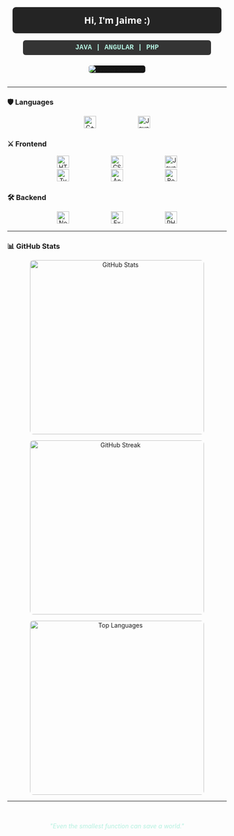 <h2 align="center" style="
  color: #FFF;
  font-weight: 700;
  font-family: 'Segoe UI', Tahoma, Geneva, Verdana, sans-serif;
  background-color: #242424;
  padding: 1rem 0;
  border-radius: 8px;
  max-width: 480px;
  margin: 1.5rem auto 1rem;
">
  Hi, I'm Jaime :)
</h2>

<p align="center" style="
  font-family: 'Courier New', Courier, monospace;
  color: #B3F0DF;
  font-weight: 600;
  font-size: 16px;
  margin: 0 auto 1.5rem;
  background-color: #343434;
  padding: 0.5rem 1rem;
  border-radius: 6px;
  max-width: 400px;
  text-transform: uppercase;
  user-select: none;
">
  Java | Angular | PHP
</p>

<p align="center" style="margin-bottom: 2rem;">
  <img src="https://readme-typing-svg.demolab.com?font=Fira+Code&pause=800&color=B3F0DF&center=true&vCenter=true&width=420&lines=Keep+Coding|Stay+Curious" alt="Typing animation" style="background-color:#141414; border-radius: 5px;" />
</p>

---

### 🛡️ Languages

<p align="center" style="max-width: 420px; margin: auto;">
  <span style="display: inline-block; width: 120px; height: 28px; overflow: hidden; text-align: center;">
    <img src="https://img.shields.io/badge/C%2B%2B-141414?style=for-the-badge&logo=c%2B%2B&logoColor=%23B3F0DF&color=242424&labelColor=343434" 
         alt="C++" 
         style="height: 28px;" />
  </span>
 <span style="display: inline-block; width: 120px; height: 28px; overflow: hidden; text-align: center;">
  <img src="https://img.shields.io/badge/Java-141414?style=for-the-badge&logo=openjdk&logoColor=F7B3CB&color=242424&labelColor=343434" 
       alt="Java" 
       style="height: 28px;" />
</span>
</p>

### ⚔️ Frontend

<p align="center" style="max-width: 420px; margin: auto; flex-wrap: wrap;">
  <span style="display: inline-block; width: 120px; height: 28px; overflow: hidden; text-align: center;">
    <img src="https://img.shields.io/badge/HTML5-141414?style=for-the-badge&logo=html5&logoColor=%23FFC7B7&color=242424&labelColor=343434" 
         alt="HTML5" 
         style="height: 28px;" />
  </span>
  <span style="display: inline-block; width: 120px; height: 28px; overflow: hidden; text-align: center;">
    <img src="https://img.shields.io/badge/CSS3-141414?style=for-the-badge&logo=css3&logoColor=%23B3F0DF&color=242424&labelColor=343434" 
         alt="CSS3" 
         style="height: 28px;" />
  </span>
  <span style="display: inline-block; width: 120px; height: 28px; overflow: hidden; text-align: center;">
    <img src="https://img.shields.io/badge/JavaScript-141414?style=for-the-badge&logo=javascript&logoColor=%23FFC7B7&color=242424&labelColor=343434" 
         alt="JavaScript" 
         style="height: 28px;" />
  </span>
  <span style="display: inline-block; width: 120px; height: 28px; overflow: hidden; text-align: center;">
    <img src="https://img.shields.io/badge/TypeScript-141414?style=for-the-badge&logo=typescript&logoColor=%23B3F0DF&color=242424&labelColor=343434" 
         alt="TypeScript" 
         style="height: 28px;" />
  </span>
  <span style="display: inline-block; width: 120px; height: 28px; overflow: hidden; text-align: center;">
    <img src="https://img.shields.io/badge/Angular-141414?style=for-the-badge&logo=angular&logoColor=%23F7B3CB&color=242424&labelColor=343434" 
         alt="Angular" 
         style="height: 28px;" />
  </span>
  <span style="display: inline-block; width: 120px; height: 28px; overflow: hidden; text-align: center;">
    <img src="https://img.shields.io/badge/Bootstrap-141414?style=for-the-badge&logo=bootstrap&logoColor=%23FFC7B7&color=242424&labelColor=343434" 
         alt="Bootstrap" 
         style="height: 28px;" />
  </span>
</p>

### 🛠 Backend

<p align="center" style="max-width: 420px; margin: auto;">
  <span style="display: inline-block; width: 120px; height: 28px; overflow: hidden; text-align: center;">
    <img src="https://img.shields.io/badge/Node.js-141414?style=for-the-badge&logo=nodedotjs&logoColor=%23B3F0DF&color=242424&labelColor=343434" 
         alt="Node.js" 
         style="height: 28px;" />
  </span>
  <span style="display: inline-block; width: 120px; height: 28px; overflow: hidden; text-align: center;">
    <img src="https://img.shields.io/badge/Express.js-141414?style=for-the-badge&logo=express&logoColor=%23F7B3CB&color=242424&labelColor=343434" 
         alt="Express.js" 
         style="height: 28px;" />
  </span>
  <span style="display: inline-block; width: 120px; height: 28px; overflow: hidden; text-align: center;">
    <img src="https://img.shields.io/badge/PHP-141414?style=for-the-badge&logo=php&logoColor=%23FFC7B7&color=242424&labelColor=343434" 
         alt="PHP" 
         style="height: 28px;" />
  </span>
</p>


---

### 📊 GitHub Stats
<div align="center">

  <img src="https://github-readme-stats.vercel.app/api?username=jaimevarelaa&show_icons=true&theme=dark&hide_border=true&count_private=true&bg_color=242424&text_color=FFF&icon_color=B3F0DF&hide_title=true&hide_rank=true&card_width=320" 
       alt="GitHub Stats" 
       width="400" 
       style="border-radius: 8px;" />

  <img src="https://github-readme-streak-stats.herokuapp.com/?user=jaimevarelaa&theme=dark&hide_border=true&background=242424&stroke=B3F0DF&ring=FFC7B7&fire=F7B3CB&currStreakNum=FFF&currStreakLabel=B3F0DF&hide_title=true&card_width=320" 
       alt="GitHub Streak" 
       width="400" 
       style="border-radius: 8px;" />

  <img src="https://github-readme-stats.vercel.app/api/top-langs?username=jaimevarelaa&show_icons=true&locale=en&layout=compact&bg_color=242424&text_color=FFF&title_color=FFC7B7&hide_border=true" 
       alt="Top Languages" 
       width="400" 
       style="border-radius: 8px;" />

</div>

---

<p align="center" style="color:#B3F0DF; font-style: italic; font-size: 14px; margin-top: 3rem;">
  "Even the smallest function can save a world."
</p>
